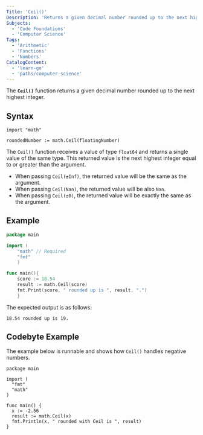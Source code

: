 ```yaml
---
Title: 'Ceil()'
Description: 'Returns a given decimal number rounded up to the next highest integer.'
Subjects:
  - 'Code Foundations'
  - 'Computer Science'
Tags:
  - 'Arithmetic'
  - 'Functions'
  - 'Numbers'
CatalogContent:
  - 'learn-go'
  - 'paths/computer-science'
---
```


The **`Ceil()`** function returns a given decimal number rounded up to the next highest integer.

## Syntax

```pseudo
import "math"

roundedNumber := math.Ceil(floatingNumber)
```

The `Ceil()` function receives a value of type `float64` and returns a single value of the same type. This returned value is the next highest integer equal to or greater than the argument.

- When passing `Ceil(±Inf)`, the returned value will be the same as the argument.
- When passing `Ceil(Nan)`, the returned value will be also `Nan`.
- When passing `Ceil(±0)`, the returned value will be exactly the same as the argument.

## Example

```go
package main

import (
    "math" // Required
    "fmt"
    )

func main(){
    score := 18.54
    result := math.Ceil(score)
    fmt.Print(score, " rounded up is ", result, ".")
    }
```

The expected output is as follows:

```shell
18.54 rounded up is 19.
```

## Codebyte Example

The example below is runnable and shows how `Ceil()` handles negative numbers.

```codebyte/golang
package main

import (
  "fmt"
  "math"
)

func main() {
  x := -2.56
  result := math.Ceil(x)
  fmt.Println(x, " rounded with Ceil is ", result)
}
```
